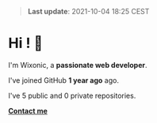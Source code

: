 > **Last update**: 2021-10-04 18:25 CEST

# Hi ! 👋

I'm Wixonic, a **passionate web developer**.

I've joined GitHub **1 year ago** ago.

I've 5 public and 0 private repositories.

**[Contact me](mailto:wixonic@icloud.com)**